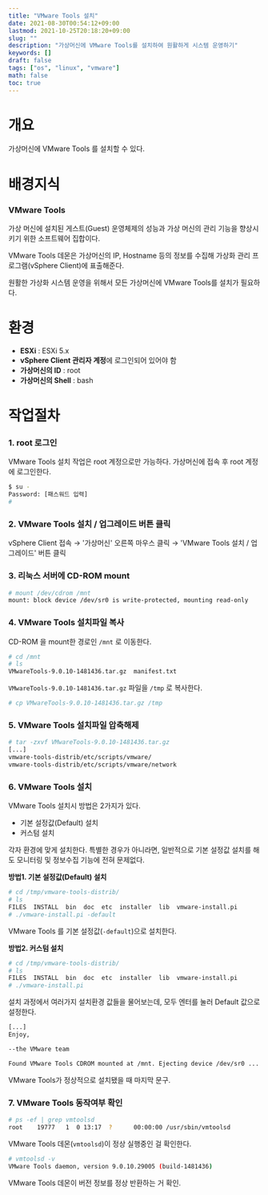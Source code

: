 ```yaml
---
title: "VMware Tools 설치"
date: 2021-08-30T00:54:12+09:00
lastmod: 2021-10-25T20:18:20+09:00
slug: ""
description: "가상머신에 VMware Tools를 설치하여 원활하게 시스템 운영하기"
keywords: []
draft: false
tags: ["os", "linux", "vmware"]
math: false
toc: true
---
```


# 개요

가상머신에 VMware Tools 를 설치할 수 있다.

# 배경지식

### VMware Tools
가상 머신에 설치된 게스트(Guest) 운영체제의 성능과 가상 머신의 관리 기능을 향상시키기 위한 소프트웨어 집합이다.  

VMware Tools 데몬은 가상머신의 IP, Hostname 등의 정보를 수집해 가상화 관리 프로그램(vSphere Client)에 표출해준다.  

원활한 가상화 시스템 운영을 위해서 모든 가상머신에 VMware Tools를 설치가 필요하다.

# 환경

* **ESXi** : ESXi 5.x
* **vSphere Client 관리자 계정**에 로그인되어 있어야 함
* **가상머신의 ID** : root
* **가상머신의 Shell** : bash

# 작업절차

### 1. root 로그인

VMware Tools 설치 작업은 root 계정으로만 가능하다. 가상머신에 접속 후 root 계정에 로그인한다.

```bash
$ su -
Password: [패스워드 입력]
#
```



### 2. VMware Tools 설치 / 업그레이드 버튼 클릭

vSphere Client 접속 → '가상머신' 오른쪽 마우스 클릭 → 'VMware Tools 설치 / 업그레이드' 버튼 클릭



### 3. 리눅스 서버에 CD-ROM mount

```bash
# mount /dev/cdrom /mnt
mount: block device /dev/sr0 is write-protected, mounting read-only
```



### 4. VMware Tools 설치파일 복사

CD-ROM 을 mount한 경로인 `/mnt` 로 이동한다.

```bash
# cd /mnt
# ls
VMwareTools-9.0.10-1481436.tar.gz  manifest.txt
```



`VMwareTools-9.0.10-1481436.tar.gz` 파일을 `/tmp` 로 복사한다.

```bash
# cp VMwareTools-9.0.10-1481436.tar.gz /tmp
```



### 5. VMware Tools 설치파일 압축해제

```bash
# tar -zxvf VMwareTools-9.0.10-1481436.tar.gz
[...]
vmware-tools-distrib/etc/scripts/vmware/
vmware-tools-distrib/etc/scripts/vmware/network
```



### 6. VMware Tools 설치

VMware Tools 설치시 방법은 2가지가 있다.

* 기본 설정값(Default) 설치
* 커스텀 설치

각자 환경에 맞게 설치한다. 특별한 경우가 아니라면, 일반적으로 기본 설정값 설치를 해도 모니터링 및 정보수집 기능에 전혀 문제없다.



**방법1. 기본 설정값(Default) 설치**

```bash
# cd /tmp/vmware-tools-distrib/
# ls
FILES  INSTALL  bin  doc  etc  installer  lib  vmware-install.pi
# ./vmware-install.pi -default
```

VMware Tools 를 기본 설정값(`-default`)으로 설치한다.



**방법2. 커스텀 설치**

```bash
# cd /tmp/vmware-tools-distrib/
# ls
FILES  INSTALL  bin  doc  etc  installer  lib  vmware-install.pi
# ./vmware-install.pi
```

설치 과정에서 여러가지 설치환경 값들을 물어보는데, 모두 엔터를 눌러 Default 값으로 설정한다.



```bash
[...]
Enjoy,

--the VMware team

Found VMware Tools CDROM mounted at /mnt. Ejecting device /dev/sr0 ...
```

VMware Tools가 정상적으로 설치됐을 때 마지막 문구.



### 7. VMware Tools 동작여부 확인

```bash
# ps -ef | grep vmtoolsd
root    19777   1  0 13:17  ?      00:00:00 /usr/sbin/vmtoolsd
```

VMware Tools 데몬(`vmtoolsd`)이 정상 실행중인 걸 확인한다.



```bash
# vmtoolsd -v
VMware Tools daemon, version 9.0.10.29005 (build-1481436)
```

VMware Tools 데몬이 버전 정보를 정상 반환하는 거 확인.